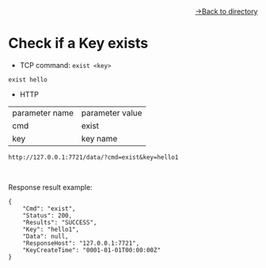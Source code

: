 [<p align="right">->Back to directory</p>](../0.directory.md)  

# Check if a Key exists
* TCP
command: `exist <key>`
~~~shell
exist hello
~~~
* HTTP

<table>
    <tr>
        <td>parameter name</td>
        <td>parameter value</td>
    </tr>
    <tr>
        <td>cmd</td>
        <td>exist</td>
    </tr>
    <tr>
        <td>key</td>
        <td>key name</td>
    </tr> 
</table>  

~~~shell  
http://127.0.0.1:7721/data/?cmd=exist&key=hello1  
~~~
<br>

Response result example:
~~~shell
{
    "Cmd": "exist",
    "Status": 200,
    "Results": "SUCCESS",
    "Key": "hello1",
    "Data": null,
    "ResponseHost": "127.0.0.1:7721",
    "KeyCreateTime": "0001-01-01T00:00:00Z"
}
~~~
